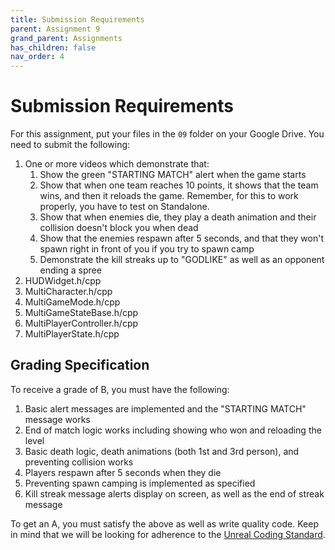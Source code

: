 ```yaml
---
title: Submission Requirements
parent: Assignment 9
grand_parent: Assignments
has_children: false
nav_order: 4
---
```


# Submission Requirements

For this assignment, put your files in the `09` folder on your Google Drive. You need to submit the following:

1. One or more videos which demonstrate that:
   1. Show the green "STARTING MATCH" alert when the game starts
   2. Show that when one team reaches 10 points, it shows that the team wins, and then it reloads the game. Remember, for this to work properly, you have to test on Standalone.
   3. Show that when enemies die, they play a death animation and their collision doesn't block you when dead
   4. Show that the enemies respawn after 5 seconds, and that they won't spawn right in front of you if you try to spawn camp
   5. Demonstrate the kill streaks up to "GODLIKE" as well as an opponent ending a spree
2. HUDWidget.h/cpp
3. MultiCharacter.h/cpp
4. MultiGameMode.h/cpp
5. MultiGameStateBase.h/cpp
6. MultiPlayerController.h/cpp
7. MultiPlayerState.h/cpp

## Grading Specification

To receive a grade of B, you must have the following:

1. Basic alert messages are implemented and the "STARTING MATCH" message works
2. End of match logic works including showing who won and reloading the level
3. Basic death logic, death animations (both 1st and 3rd person), and preventing collision works
4. Players respawn after 5 seconds when they die
5. Preventing spawn camping is implemented as specified
6. Kill streak message alerts display on screen, as well as the end of streak message

To get an A, you must satisfy the above as well as write quality code. Keep in mind that we will be looking for adherence to the [Unreal Coding Standard](https://docs.unrealengine.com/5.0/en-US/epic-cplusplus-coding-standard-for-unreal-engine/).

